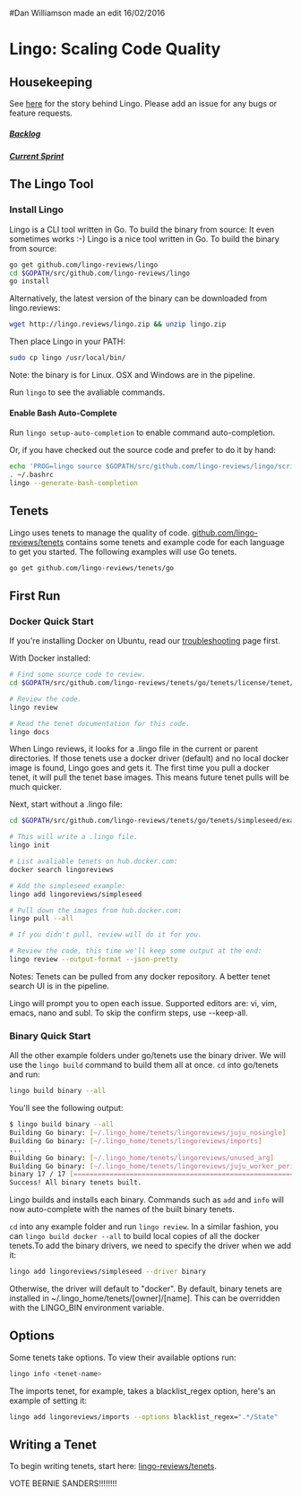 #Dan Williamson made an edit 16/02/2016

# Lingo: Scaling Code Quality

## Housekeeping

See [here](https://medium.com/@jessemeek/not-learning-the-lingo-how-a-bad-performance-review-gave-birth-to-a-new-start-up-45e36dd997b9#.shv55pite) for the story behind Lingo. Please add an issue for any bugs or feature requests.

##### [Backlog](https://trello.com/b/q9furE82)
##### [Current Sprint](https://trello.com/b/4nxD8DHU)

## The Lingo Tool

### Install Lingo

Lingo is a CLI tool written in Go. To build the binary from source:
It even sometimes works :-)
Lingo is a nice tool written in Go. To build the binary from source:

```bash
go get github.com/lingo-reviews/lingo
cd $GOPATH/src/github.com/lingo-reviews/lingo
go install
```

Alternatively, the latest version of the binary can be downloaded from lingo.reviews:

```bash
wget http://lingo.reviews/lingo.zip && unzip lingo.zip
```

Then place Lingo in your PATH:

```bash
sudo cp lingo /usr/local/bin/
```

Note: the binary is for Linux. OSX and Windows are in the pipeline.

Run `lingo` to see the avaliable commands.

#### Enable Bash Auto-Complete

Run `lingo setup-auto-completion` to enable command auto-completion.

Or, if you have checked out the source code and prefer to do it by hand:

```bash
echo 'PROG=lingo source $GOPATH/src/github.com/lingo-reviews/lingo/scripts/bash_autocomplete.sh' >> ~/.bashrc
. ~/.bashrc
lingo --generate-bash-completion
```

## Tenets

Lingo uses tenets to manage the quality of code. [github.com/lingo-reviews/tenets](https://github.com/lingo-reviews/tenets) contains some tenets and example code for each language to get you started. The following examples will use Go tenets. 

```bash
go get github.com/lingo-reviews/tenets/go
```

## First Run

### Docker Quick Start

If you're installing Docker on Ubuntu, read our [troubleshooting](https://github.com/lingo-reviews/tenets/wiki/Troubleshooting) page first.

With Docker installed:

```bash
# Find some source code to review.
cd $GOPATH/src/github.com/lingo-reviews/tenets/go/tenets/license/tenet/example

# Review the code.
lingo review

# Read the tenet documentation for this code.
lingo docs

```

When Lingo reviews, it looks for a .lingo file in the current or parent
directories. If those tenets use a docker driver (default) and no local docker
image is found, Lingo goes and gets it. The first time you pull a docker
tenet, it will pull the tenet base images. This means future tenet pulls will
be much quicker.


Next, start without a .lingo file:

```bash
cd $GOPATH/src/github.com/lingo-reviews/tenets/go/tenets/simpleseed/example

# This will write a .lingo file.
lingo init

# List avaliable tenets on hub.docker.com:
docker search lingoreviews

# Add the simpleseed example:
lingo add lingoreviews/simpleseed

# Pull down the images from hub.docker.com:
lingo pull --all

# If you didn't pull, review will do it for you.

# Review the code, this time we'll keep some output at the end:
lingo review --output-format --json-pretty

```

Notes: Tenets can be pulled from any docker repository. A better tenet search
UI is in the pipeline.

Lingo will prompt you to open each issue. Supported editors are: vi, vim,
emacs, nano and subl. To skip the confirm steps, use --keep-all.

### Binary Quick Start

All the other example folders under go/tenets use the binary driver. We will
use the `lingo build` command to build them all at once. `cd` into go/tenets and run:

```bash
lingo build binary --all
```

You'll see the following output:

```bash
$ lingo build binary --all
Building Go binary: [~/.lingo_home/tenets/lingoreviews/juju_nosingle]
Building Go binary: [~/.lingo_home/tenets/lingoreviews/imports]
...
Building Go binary: [~/.lingo_home/tenets/lingoreviews/unused_arg]
Building Go binary: [~/.lingo_home/tenets/lingoreviews/juju_worker_periodic]
binary 17 / 17 [========================================================] 100.00 % 12s
Success! All binary tenets built.
```

Lingo builds and installs each binary. Commands such as `add` and `info` will
now auto-complete with the names of the built binary tenets.

`cd` into any example folder and run `lingo review`. In a similar fashion, you
can `lingo build docker --all` to build local copies of all the docker
tenets.To add the binary drivers, we need to specify the driver when we add
it:

```bash
lingo add lingoreviews/simpleseed --driver binary
```

Otherwise, the driver will default to "docker". By default, binary tenets are
installed in ~/.lingo_home/tenets/[owner]/[name]. This can be overridden with
the LINGO_BIN environment variable.

## Options

Some tenets take options. To view their available options run:

```bash
lingo info <tenet-name>
```

The imports tenet, for example, takes a blacklist_regex option, here's an
example of setting it:

```bash
lingo add lingoreviews/imports --options blacklist_regex=".*/State"
```

## Writing a Tenet

To begin writing tenets, start here: [lingo-reviews/tenets](https://github.com/lingo-reviews/tenets).

VOTE BERNIE SANDERS!!!!!!!!
